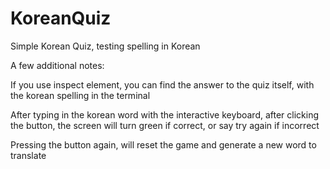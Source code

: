 # KoreanQuiz
Simple Korean Quiz, testing spelling in Korean


A few additional notes:

If you use inspect element, you can find the answer to the quiz itself, with the korean spelling in the terminal

After typing in the korean word with the interactive keyboard, after clicking the button, the screen will turn green if correct, or say try again if incorrect

Pressing the button again, will reset the game and generate a new word to translate
